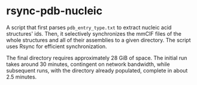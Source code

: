 # rsync-pdb-nucleic

A script that first parses `pdb_entry_type.txt` to extract nucleic acid structures' ids. Then, it selectively synchronizes the mmCIF files of the whole structures and all of their assemblies to a given directory. The script uses Rsync for efficient synchronization.

The final directory requires approximately 28 GiB of space. The initial run takes around 30 minutes, contingent on network bandwidth, while subsequent runs, with the directory already populated, complete in about 2.5 minutes.
